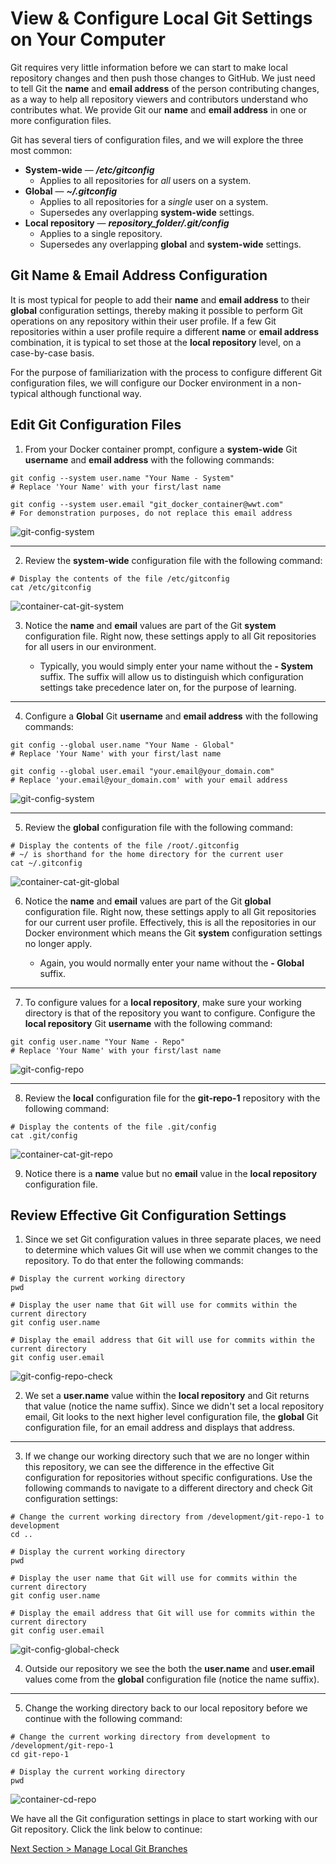 # View & Configure Local Git Settings on Your Computer

Git requires very little information before we can start to make local repository changes and then push those changes to GitHub. We just need to tell Git the **name** and **email address** of the person contributing changes, as a way to help all repository viewers and contributors understand who contributes what. We provide Git our **name** and **email address** in one or more configuration files.

Git has several tiers of configuration files, and we will explore the three most common:

- **System-wide** — **_/etc/gitconfig_**
  - Applies to all repositories for _all_ users on a system.
- **Global** — **_~/.gitconfig_**
  - Applies to all repositories for a _single_ user on a system.
  - Supersedes any overlapping **system-wide** settings.
- **Local repository** — **_repository_folder/.git/config_**
  - Applies to a single repository.
  - Supersedes any overlapping **global** and **system-wide** settings.

## **Git Name & Email Address Configuration**

It is most typical for people to add their **name** and **email address** to their **global** configuration settings, thereby making it possible to perform Git operations on any repository within their user profile. If a few Git repositories within a user profile require a different **name** or **email address** combination, it is typical to set those at the **local repository** level, on a case-by-case basis.

For the purpose of familiarization with the process to configure different Git configuration files, we will configure our Docker environment in a non-typical although functional way.

## **Edit Git Configuration Files**

1. From your Docker container prompt, configure a **system-wide** Git **username** and **email address** with the following commands:

```shell
git config --system user.name "Your Name - System"
# Replace 'Your Name' with your first/last name

git config --system user.email "git_docker_container@wwt.com"
# For demonstration purposes, do not replace this email address
```

![git-config-system](../images/git-config-system.png)

---

2. Review the **system-wide** configuration file with the following command:

```shell
# Display the contents of the file /etc/gitconfig
cat /etc/gitconfig
```

![container-cat-git-system](../images/container-cat-git-system.png)

3. Notice the **name** and **email** values are part of the Git **system** configuration file. Right now, these settings apply to all Git repositories for all users in our environment.

   - Typically, you would simply enter your name without the **- System** suffix. The suffix will allow us to distinguish which configuration settings take precedence later on, for the purpose of learning.

---

4. Configure a **Global** Git **username** and **email address** with the following commands:

```shell
git config --global user.name "Your Name - Global"
# Replace 'Your Name' with your first/last name

git config --global user.email "your.email@your_domain.com"
# Replace 'your.email@your_domain.com' with your email address
```

![git-config-system](../images/git-config-system.png)

---

5. Review the **global** configuration file with the following command:

```shell
# Display the contents of the file /root/.gitconfig
# ~/ is shorthand for the home directory for the current user
cat ~/.gitconfig
```

![container-cat-git-global](../images/container-cat-git-global.png)

6. Notice the **name** and **email** values are part of the Git **global** configuration file. Right now, these settings apply to all Git repositories for our current user profile. Effectively, this is all the repositories in our Docker environment which means the Git **system** configuration settings no longer apply.

   - Again, you would normally enter your name without the **- Global** suffix.

---

7. To configure values for a **local repository**, make sure your working directory is that of the repository you want to configure. Configure the **local repository** Git **username** with the following command:

```shell
git config user.name "Your Name - Repo"
# Replace 'Your Name' with your first/last name
```

![git-config-repo](../images/git-config-repo.png)

---

8. Review the **local** configuration file for the **git-repo-1** repository with the following command:

```shell
# Display the contents of the file .git/config
cat .git/config
```

![container-cat-git-repo](../images/container-cat-git-repo.png)

9. Notice there is a **name** value but no **email** value in the **local repository** configuration file.

## **Review Effective Git Configuration Settings**

1. Since we set Git configuration values in three separate places, we need to determine which values Git will use when we commit changes to the repository. To do that enter the following commands:

```shell
# Display the current working directory
pwd

# Display the user name that Git will use for commits within the current directory
git config user.name

# Display the email address that Git will use for commits within the current directory
git config user.email
```

![git-config-repo-check](../images/git-config-repo-check.png)

2. We set a **user.name** value within the **local repository** and Git returns that value (notice the name suffix). Since we didn't set a local repository email, Git looks to the next higher level configuration file, the **global** Git configuration file, for an email address and displays that address.

---

3. If we change our working directory such that we are no longer within this repository, we can see the difference in the effective Git configuration for repositories without specific configurations. Use the following commands to navigate to a different directory and check Git configuration settings:

```shell
# Change the current working directory from /development/git-repo-1 to development
cd ..

# Display the current working directory
pwd
```

```shell
# Display the user name that Git will use for commits within the current directory
git config user.name

# Display the email address that Git will use for commits within the current directory
git config user.email
```

![git-config-global-check](../images/git-config-global-check.png)

4. Outside our repository we see the both the **user.name** and **user.email** values come from the **global** configuration file (notice the name suffix).

---

5. Change the working directory back to our local repository before we continue with the following command:

```shell
# Change the current working directory from development to /development/git-repo-1
cd git-repo-1

# Display the current working directory
pwd
```

![container-cd-repo](../images/container-cd-repo.png)

We have all the Git configuration settings in place to start working with our Git repository. Click the link below to continue:

[Next Section > Manage Local Git Branches](section_7.md "Manage Local Git Branches")
